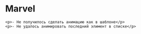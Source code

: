 # Marvel


    <p>- Не получилось сделать анимацию как в шаблоне</p>
    <p>- Не удалось анимировать последний элимент в списке</p>
   
   
